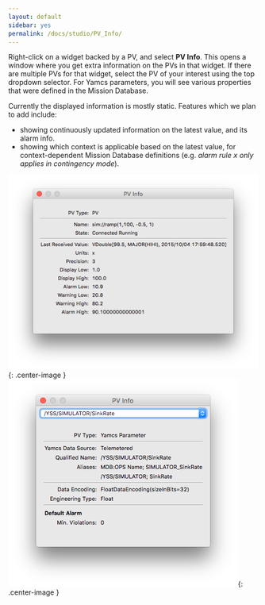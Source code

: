```yaml
---
layout: default
sidebar: yes
permalink: /docs/studio/PV_Info/
---
```


Right-click on a widget backed by a PV, and select **PV Info**. This opens a window where you get extra information on the PVs in that widget. If there are multiple PVs for that widget, select the PV of your interest using the top dropdown selector. For Yamcs parameters, you will see various properties that were defined in the Mission Database. 

Currently the displayed information is mostly static. Features which we plan to add include:

* showing continuously updated information on the latest value, and its alarm info.
* showing which context is applicable based on the latest value, for context-dependent Mission Database definitions (e.g. *alarm rule <tt>x</tt> only applies in contingency mode*).

![PV](/assets/studio/pvinfo-pv.png){: .center-image }
![Parameter Ifo](/assets/studio/pvinfo-para.png){: .center-image }
